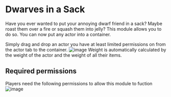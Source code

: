 # Dwarves in a Sack
Have you ever wanted to put your annoying dwarf friend in a sack? Maybe roast them over a fire or squash them into jelly? This module allows you to do so. You can now put any actor into a container.

Simply drag and drop an actor you have at least limited permissions on from the actor tab to the container. 
![image](https://github.com/user-attachments/assets/36e3d6ad-3565-41d9-a6d4-c7a9d03b3bb6)
Weight is automatically calculated by the weight of the actor and the weight of all their items.

## Required permissions
Players need the following permissions to allow this module to fuction
![image](https://github.com/user-attachments/assets/2616b97f-a6d1-48e0-bb58-9e195890a336)
